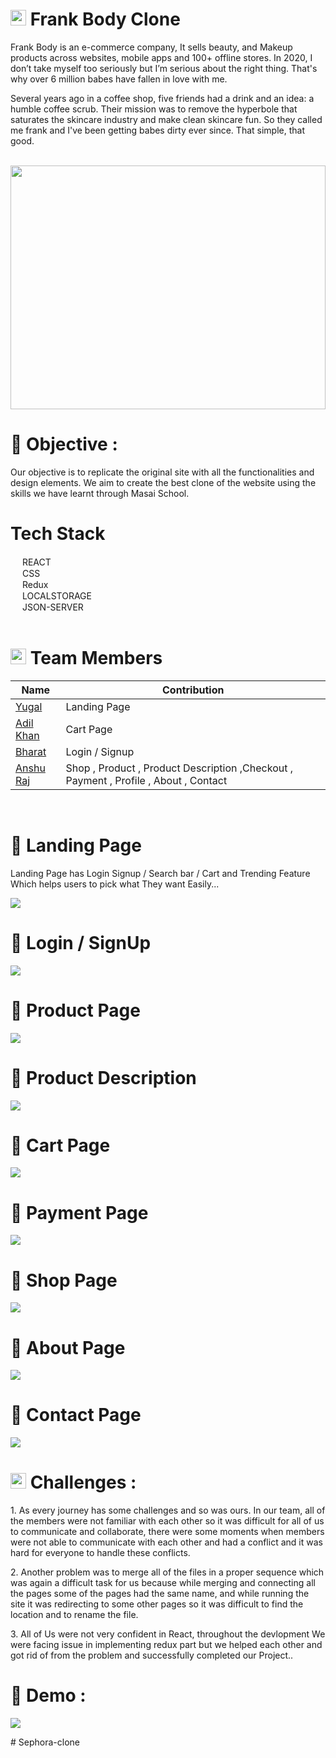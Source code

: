 # <img src="https://res.cloudinary.com/crunchbase-production/image/upload/c_lpad,h_170,w_170,f_auto,b_white,q_auto:eco,dpr_1/v1438842049/auk7ayohemudyedrknde.png" width="25px"/> Frank Body Clone

<p>Frank Body is an e-commerce company, It sells beauty, and Makeup products across websites, mobile apps and 100+ offline stores. In 2020, I don’t take myself too seriously but I’m serious about the right thing.
That's why over 6 million babes have fallen in love with me.</p>

<p>Several years ago in a coffee shop, five friends had a drink and an idea: a humble coffee scrub. Their mission was to remove the hyperbole that saturates the skincare industry and make clean skincare fun. So they called me frank and I've been getting babes dirty ever since.
That simple, that good.</p>

<br>

<div align="center">
  <img  src="https://invitationdigital-res-1.cloudinary.com/image/upload/q_auto,f_auto,fl_strip_profile/Frank_banner" height="390px" width="100%"/>
  </div>
  
 # 🌟 Objective : <br>
 
 <p>Our objective is to replicate the original site with all the functionalities and design elements. We aim to create the best clone of the website using the skills we have learnt through Masai School.</p>
 
 
 # Tech Stack
  <div><img src="https://cdn-icons-png.flaticon.com/512/1048/1048877.png" width="15px"/> REACT</div>
  <div><img src="https://cdn-icons-png.flaticon.com/512/732/732190.png" width="15px"/> CSS</div>
  <div><img src="https://upload.wikimedia.org/wikipedia/commons/4/49/Redux.png" width="15px"/> Redux</div>
  <div><img src="https://cdn-icons-png.flaticon.com/512/718/718064.png" width="15px"/> LOCALSTORAGE</div>
  <div><img src="https://cdn-icons-png.flaticon.com/512/541/541488.png" width="15px"/> JSON-SERVER</div>
  
  <br>
  
# <img src="https://cdn-icons-png.flaticon.com/512/1534/1534938.png" width="25px"/> Team Members 
 
 | Name            | Contribution                                                                |
| ----------------- | ------------------------------------------------------------------ |
|<a href = "https://github.com/yug0231" > Yugal </a> | Landing Page |
| <a href = "https://github.com/Adil-khan-007" > Adil Khan </a>| Cart Page|
|<a href = "https://github.com/vaddadiPhani" > Bharat </a>| Login / Signup |
| <a href = "https://github.com/Mr-raaz" >Anshu Raj </a> | Shop , Product , Product Description ,Checkout , Payment , Profile , About , Contact|
 
 <br>
 
 # 🔹 Landing Page 
 <p>Landing Page has Login Signup / Search bar /  Cart and Trending Feature Which helps users to pick what They want Easily...</p>
 <img src="https://lh3.googleusercontent.com/u/0/drive-viewer/AFDK6gMgt1-QrxC8AOZQIbvTaqK7EC57FISabnApeWhJQVRIEtPO0l0KozkCNLNqPYZl_Jk35wyNSK6wj6X7unrYGwGE2byaUA=w1920-h972"/>
 
 # 🔹 Login / SignUp 
 <p></p>
 <img src="https://lh3.googleusercontent.com/u/0/drive-viewer/AFDK6gM1i7iRbKfazq-4IVzos7cRybi93R-vbpnyvsX_EB0mUOlKo4K4Cokws6zNfCgAMYVvsphqoQKVACLybaWMx7C_8RV5Vg=w1920-h972"/>
 
 # 🔹 Product Page
 <p></p>
 <img src="https://lh3.googleusercontent.com/u/0/drive-viewer/AFDK6gPmTf1_JTxaRwLHcspiXGye3CPtgrCfN-jpERR31zth4ajzFI1IaJdqYirtGN_5ubGaAOJBDYz7T31y61zGRqd0D4O5tA=w1920-h972"/>
 
 # 🔹 Product Description
 <p></p>
 <img src="https://lh3.googleusercontent.com/u/0/drive-viewer/AFDK6gOOmZkHYoWbWcI_pcskkrfpe_uPvyuKmVXD-xbH0xDF6BbaSVJqgv-cZACpNwc40CjWucrIi-HZG8m6D4Fr7jFFPMTgRw=w1920-h972"/>
 
  # 🔹 Cart Page
 <p></p>
 <img src="https://lh3.googleusercontent.com/u/0/drive-viewer/AFDK6gMBBzFOxgh-Ww99Xk-zIFKHIOIbKOBer77-XMwbeBd7GtgOIb2XnVDAHmJ3phOONxe6gwg18nbBz5HUcPI7i_eLPqAhow=w1920-h972"/>
 
  # 🔹 Payment Page
 <p></p>
 <img src="https://lh3.googleusercontent.com/u/0/drive-viewer/AFDK6gMsj-sNvn5dCTCpxESNGhXlvPRHkKo2RNS2wmmJKu7HlQsFBCrIqwUrfPIZstymlTCBfXuPg4s89Wc2U4JOeYS0AD46-A=w1920-h972"/>
 
 # 🔹 Shop Page
 <p></p>
 <img src="https://lh3.googleusercontent.com/u/0/drive-viewer/AFDK6gOe52u_JiW2MGEqWmJDbPd2_aL2HCM3dwhcCteOpY6FbHQ-H5M1841vCQY0TcfLxR5NzYJMWLUOrcZLwyvh9c8s8BU2ZA=w1920-h972"/>
 
 # 🔹 About Page
 <p></p>
 <img src="https://lh3.googleusercontent.com/u/0/drive-viewer/AFDK6gOPanyfXJQAUnFNHLjvoXz8tf4hCLkf4suMEceS7sr1Wuz1CWGOQAfGT0QbZgRBqvAYl-ynKCB6yoY91sqgIA_Dd5DrtQ=w1920-h972"/>
 
 # 🔹 Contact Page
 <p></p>
 <img src="https://lh3.googleusercontent.com/u/0/drive-viewer/AFDK6gPmAbtTU5462iSA4yx1C_OG6GxFzSNiL2D5oDiwr811XyqZY4_npxgZ3bHMoNb37sRl-lmjdj63cA_5ydrv9s0dZZ7-Lw=w1920-h972"/>
 
    
 # <img src="https://cdn-icons-png.flaticon.com/512/1934/1934019.png" width="25px"/> Challenges :
 
 <p> 1. As every journey has some challenges and so was ours. In our team, all of the members were not familiar with each other so it was difficult for all of us to communicate and collaborate, there were some moments when members were not able to communicate with each other and had a conflict and it was hard for everyone to handle these conflicts. </p>
 
 <p> 2. Another problem was to merge all of the files in a proper sequence which was again a difficult task for us because while merging and connecting all the pages some of the pages had the same name, and while running the site it was redirecting to some other pages so it was difficult to find the location and to rename the file.</p>
 <p> 3. All of Us were not very confident in React, throughout the devlopment We were facing issue in implementing redux part but we helped each other and got rid of from the problem and successfully completed our Project..</p>
 
 
 # 🚀 Demo :
 
 <p><a href ="https://darling-sorbet-a495bc.netlify.app/" ><img src = "https://camo.githubusercontent.com/59cde2396da07f6c391795028e4350eb3a99c0186d55161807728d44200c6959/68747470733a2f2f6170692e6e65746c6966792e636f6d2f6170692f76312f6261646765732f62363534633934652d303861362d346237392d623434332d3738333735383162316438642f6465706c6f792d737461747573"/></a></p>
 
  
  
#   S e p h o r a - c l o n e  
 